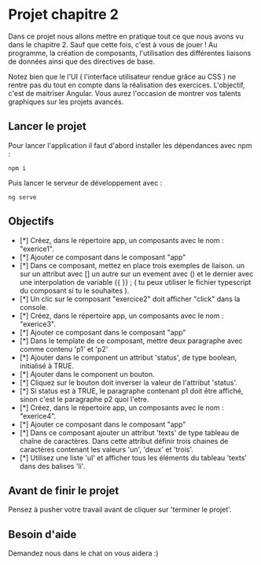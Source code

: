 # Projet chapitre 2

Dans ce projet nous allons mettre en pratique tout ce que nous avons vu dans le chapitre 2. Sauf que cette fois, c'est à vous de jouer ! Au programme, la création de composants, l'utilisation des différentes liaisons de données ainsi que des directives de base.

Notez bien que le l'UI ( l'interface utilisateur rendue grâce au CSS ) ne rentre pas du tout en compte dans la réalisation des exercices. L'objectif, c'est de maitriser Angular. Vous aurez l'occasion de montrer vos talents graphiques sur les projets avancés.

## Lancer le projet

Pour lancer l'application il faut d'abord installer les dépendances avec npm :

`npm i`

Puis lancer le serveur de développement avec :

`ng serve`

## Objectifs

- [*] Créez, dans le répertoire app, un composants avec le nom : "exerice1".
- [*] Ajouter ce composant dans le composant "app"
- [*] Dans ce composant, mettez en place trois exemples de liaison. un sur un attribut avec [] un autre sur un evement avec () et le dernier avec une interpolation de variable {{ }} ; ( tu peux utiliser le fichier typescript du composant si tu le souhaites ).
- [*] Un clic sur le composant "exercice2" doit afficher "click" dans la console.
- [*] Créez, dans le répertoire app, un composants avec le nom : "exerice3".
- [*] Ajouter ce composant dans le composant "app"
- [*] Dans le template de ce composant, mettre deux paragraphe avec comme contenu 'p1' et 'p2'
- [*] Ajouter dans le component un attribut 'status', de type boolean, initialisé à TRUE.
- [*] Ajouter dans le component un bouton.
- [*] Cliquez sur le bouton doit inverser la valeur de l'attribut 'status'.
- [*] Si status est à TRUE, le paragraphe contenant p1 doit être affiché, sinon c'est le paragraphe p2 quoi l'etre.
- [*] Créez, dans le répertoire app, un composants avec le nom : "exerice4".
- [*] Ajouter ce composant dans le composant "app"
- [*] Dans ce composant ajouter un attribut 'texts' de type tableau de chaîne de caractères. Dans cette attribut définir trois chaines de caractères contenant les valeurs 'un', 'deux' et 'trois'.
- [*] Utilisez une liste 'ul' et afficher tous les éléments du tableau 'texts' dans des balises 'li'.

## Avant de finir le projet

Pensez à pusher votre travail avant de cliquer sur 'terminer le projet'.

## Besoin d'aide

Demandez nous dans le chat on vous aidera :)
